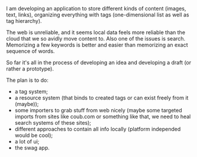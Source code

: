 I am developing an application to store different kinds of content (images, text, links), organizing everything with tags (one-dimensional list as well as tag hierarchy).

The web is unreliable, and it seems local data feels more reliable than the cloud that we so avidly move content to.
Also one of the issues is search. Memorizing a few keywords is better and easier than memorizing an exact sequence of words.

So far it's all in the process of developing an idea and developing a draft (or rather a prototype).

The plan is to do:
* a tag system;
* a resource system (that binds to created tags or can exist freely from it (maybe));
* some importers to grab stuff from web nicely (maybe some targeted imports from sites like coub.com or something like that, we need to heal search systems of these sites);
* different approaches to contain all info locally (platform independed would be cool);
* a lot of ui;
* the swag app.
